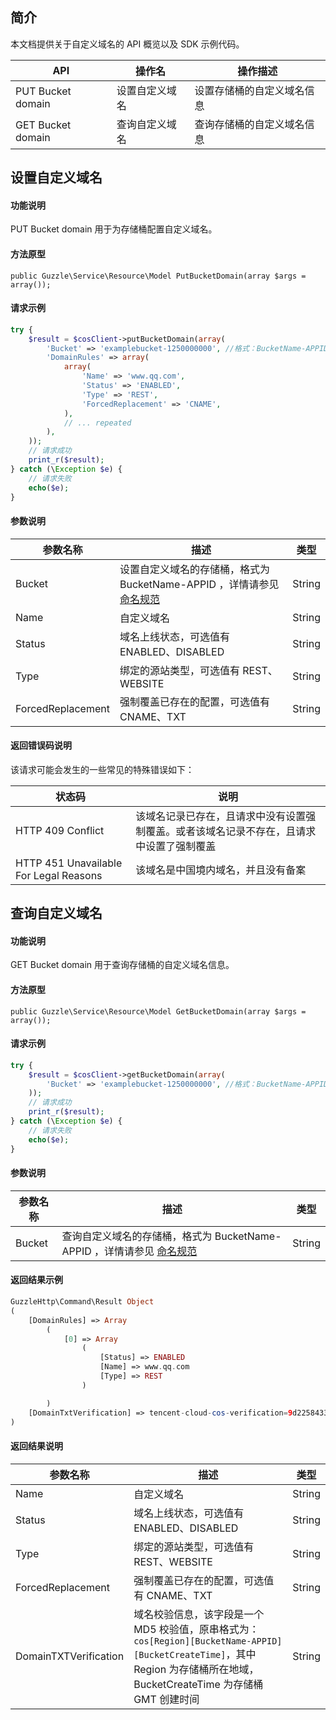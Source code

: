 
## 简介

本文档提供关于自定义域名的 API 概览以及 SDK 示例代码。

| API               | 操作名         | 操作描述                   |
| ----------------- | -------------- | -------------------------- |
| PUT Bucket domain | 设置自定义域名 | 设置存储桶的自定义域名信息 |
| GET Bucket domain | 查询自定义域名 | 查询存储桶的自定义域名信息 |

## 设置自定义域名

#### 功能说明

PUT Bucket domain 用于为存储桶配置自定义域名。

#### 方法原型

```
public Guzzle\Service\Resource\Model PutBucketDomain(array $args = array());
```

#### 请求示例

```php
try {
    $result = $cosClient->putBucketDomain(array( 
        'Bucket' => 'examplebucket-1250000000', //格式：BucketName-APPID 
        'DomainRules' => array( 
            array( 
                'Name' => 'www.qq.com', 
                'Status' => 'ENABLED', 
                'Type' => 'REST', 
                'ForcedReplacement' => 'CNAME', 
            ),  
            // ... repeated 
        ),  
    )); 
    // 请求成功
    print_r($result);
} catch (\Exception $e) {
    // 请求失败
    echo($e);
}
```

#### 参数说明

| 参数名称          | 描述                                                         | 类型   |
| ----------------- | ------------------------------------------------------------ | ------ |
| Bucket            | 设置自定义域名的存储桶，格式为 BucketName-APPID ，详情请参见 [命名规范](https://intl.cloud.tencent.com/document/product/436/13312) | String |
| Name              | 自定义域名                                                   | String |
| Status            | 域名上线状态，可选值有 ENABLED、DISABLED                     | String |
| Type              | 绑定的源站类型，可选值有 REST、WEBSITE                       | String |
| ForcedReplacement | 强制覆盖已存在的配置，可选值有 CNAME、TXT                    | String |

#### 返回错误码说明

该请求可能会发生的一些常见的特殊错误如下：

| 状态码                                 | 说明                                                         |
| -------------------------------------- | ------------------------------------------------------------ |
| HTTP 409 Conflict                      | 该域名记录已存在，且请求中没有设置强制覆盖。或者该域名记录不存在，且请求中设置了强制覆盖 |
| HTTP 451 Unavailable For Legal Reasons | 该域名是中国境内域名，并且没有备案                           |

## 查询自定义域名

#### 功能说明

GET Bucket domain 用于查询存储桶的自定义域名信息。

#### 方法原型

```
public Guzzle\Service\Resource\Model GetBucketDomain(array $args = array());
```

#### 请求示例

```php
try {
    $result = $cosClient->getBucketDomain(array( 
        'Bucket' => 'examplebucket-1250000000', //格式：BucketName-APPID
    )); 
    // 请求成功
    print_r($result);
} catch (\Exception $e) {
    // 请求失败
    echo($e);
}
```

#### 参数说明

| 参数名称 | 描述                                                         | 类型   |
| -------- | ------------------------------------------------------------ | ------ |
| Bucket   | 查询自定义域名的存储桶，格式为 BucketName-APPID ，详情请参见 [命名规范](https://intl.cloud.tencent.com/document/product/436/13312) | String |

#### 返回结果示例

```php
GuzzleHttp\Command\Result Object
(
    [DomainRules] => Array
        (
            [0] => Array
                (
                    [Status] => ENABLED
                    [Name] => www.qq.com
                    [Type] => REST
                )

        )
    [DomainTxtVerification] => tencent-cloud-cos-verification=9d2258433b1f38c7dd4b29fe272d2128
)
```

#### 返回结果说明

| 参数名称              | 描述                                                         | 类型   |
| --------------------- | ------------------------------------------------------------ | ------ |
| Name                  | 自定义域名                                                   | String |
| Status                | 域名上线状态，可选值有 ENABLED、DISABLED                     | String |
| Type                  | 绑定的源站类型，可选值有 REST、WEBSITE                       | String |
| ForcedReplacement     | 强制覆盖已存在的配置，可选值有 CNAME、TXT                    | String |
| DomainTXTVerification | 域名校验信息，该字段是一个 MD5 校验值，原串格式为：<br>`cos[Region][BucketName-APPID][BucketCreateTime]`，其中 Region 为存储桶所在地域，BucketCreateTime 为存储桶 GMT 创建时间 | String |
